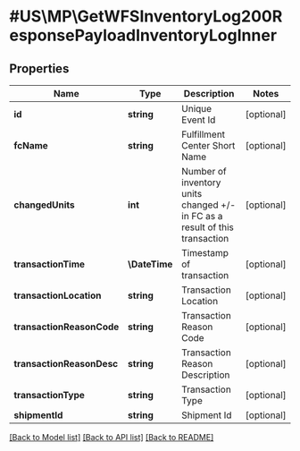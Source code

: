 # #US\MP\GetWFSInventoryLog200ResponsePayloadInventoryLogInner

## Properties

Name | Type | Description | Notes
------------ | ------------- | ------------- | -------------
**id** | **string** | Unique Event Id | [optional]
**fcName** | **string** | Fulfillment Center Short Name | [optional]
**changedUnits** | **int** | Number of inventory units changed +/- in FC as a result of this transaction | [optional]
**transactionTime** | **\DateTime** | Timestamp of transaction | [optional]
**transactionLocation** | **string** | Transaction Location | [optional]
**transactionReasonCode** | **string** | Transaction Reason Code | [optional]
**transactionReasonDesc** | **string** | Transaction Reason Description | [optional]
**transactionType** | **string** | Transaction Type | [optional]
**shipmentId** | **string** | Shipment Id | [optional]


[[Back to Model list]](../) [[Back to API list]](../../Api/US/MP) [[Back to README]](../../README.md)
